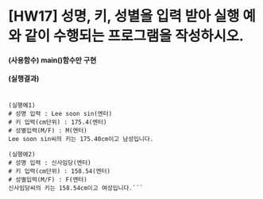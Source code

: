 # [HW17] 성명, 키, 성별을 입력 받아 실행 예와 같이 수행되는 프로그램을 작성하시오.

<h4>

(사용함수) main()함수만 구현
</br></br>
(실행결과)
</br></br></h4>

```
(실행예1)
# 성명 입력 : Lee soon sin(엔터)
# 키 입력(cm단위) : 175.4(엔터)
# 성별입력(M/F) : M(엔터)
Lee soon sin씨의 키는 175.40cm이고 남성입니다.

(실행예2)
# 성명 입력 : 신사임당(엔터)
# 키 입력(cm단위) : 158.54(엔터)
# 성별입력(M/F) : F(엔터)
신사임당씨의 키는 158.54cm이고 여성입니다.```